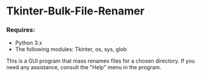 # Tkinter-Bulk-File-Renamer
### Requires:
- Python 3.x
- The following modules: Tkinter, os, sys, glob

This is a GUI program that mass renames files for a chosen directory. If you need any assistance, consult the "Help" menu
in the program.
